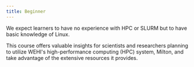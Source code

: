 ```yaml
---
title: Beginner
---
```


 

We expect learners to have no experience with HPC or SLURM but to have basic knowledge of Linux. 

This course offers valuable insights for scientists and researchers planning to utilize WEHI's high-performance computing (HPC) system, Milton, and take advantage of the extensive resources it provides. 

